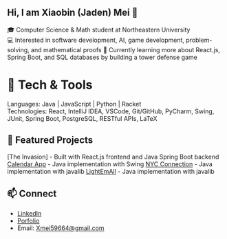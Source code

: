 ## Hi, I am Xiaobin (Jaden) Mei 👋

🎓 Computer Science & Math student at Northeastern University  
💻 Interested in software development, AI, game development, problem-solving, and mathematical proofs
🌱 Currently learning more about React.js, Spring Boot, and SQL databases by building a tower defense game

# 🚀 Tech & Tools
Languages: Java | JavaScript | Python | Racket  
Technologies: React, IntelliJ IDEA, VSCode, Git/GitHub, PyCharm, Swing, JUnit, Spring Boot, PostgreSQL, RESTful APIs, LaTeX 

## 📌 Featured Projects
[The Invasion] - Built with React.js frontend and Java Spring Boot backend
[Calendar App](https://github.com/Jadeni77/Calendar) - Java implementation with Swing
[NYC Connection](https://github.com/Jadeni77/Connections) - Java implementation with javalib
[LightEmAll](https://github.com/Jadeni77/LightEmAll) - Java implementation with javalib

## 📫 Connect
- [LinkedIn](https://www.linkedin.com/in/xiaobinmei/)
- [Porfolio](https://jadeni77.github.io/XiaobinMei/)
- Email: Xmei59664@gmail.com
